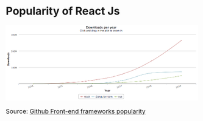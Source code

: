 <h1>Popularity of React Js</h1>
<img src="react_pop_graph.png" alt="react popularity chart" />
<p style="font-size:1rem;">Source: <a href="https://gist.github.com/tkrotoff/b1caa4c3a185629299ec234d2314e190">Github Front-end frameworks popularity</a></p>
